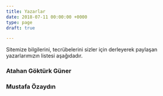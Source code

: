 ```yaml
---
title: Yazarlar
date: 2018-07-11 00:00:00 +0000
type: page
draft: true

---
```

Sitemize bilgilerini, tecrübelerini sizler için derleyerek paylaşan yazarlarımızın listesi aşağıdadır.

### Atahan Göktürk Güner
### Mustafa Özaydın